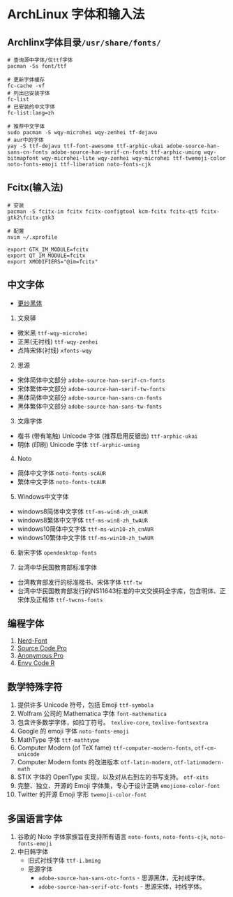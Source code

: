 # ArchLinux 字体和输入法

## Archlinx字体目录`/usr/share/fonts/`
```shell
# 查询源中字体/仅ttf字体
pacman -Ss font/ttf

# 更新字体缓存
fc-cache -vf
# 列出已安装字体
fc-list
# 已安装的中文字体
fc-list:lang=zh

# 推荐中文字体
sudo pacman -S wqy-microhei wqy-zenhei tf-dejavu
# aur中的字体
yay -S ttf-dejavu ttf-font-awesome ttf-arphic-ukai adobe-source-han-sans-cn-fonts adobe-source-han-serif-cn-fonts ttf-arphic-uming wqy-bitmapfont wqy-microhei-lite wqy-zenhei wqy-microhei ttf-twemoji-color noto-fonts-emoji ttf-liberation noto-fonts-cjk
```

## Fcitx(输入法)
```shell
# 安装
pacman -S fcitx-im fcitx fcitx-configtool kcm-fcitx fcitx-qt5 fcitx-gtk2\fcitx-gtk3

# 配置
nvim ~/.xprofile

export GTK_IM_MODULE=fcitx
export QT_IM_MODULE=fcitx
export XMODIFIERS="@im=fcitx"
```

## 中文字体
* [更纱黑体](https://userstyles.org/styles/176879/sarasa-gothic)

1. 文泉驿
- 微米黑
    `ttf-wqy-microhei`
- 正黑(无衬线)
    `ttf-wqy-zenhei`
- 点阵宋体(衬线)
    `xfonts-wqy`

2. 思源
- 宋体简体中文部分
    `adobe-source-han-serif-cn-fonts`
- 宋体繁体中文部分
    `adobe-source-han-serif-tw-fonts`
- 黑体简体中文部分
    `adobe-source-han-sans-cn-fonts`
- 黑体繁体中文部分
    `adobe-source-han-sans-tw-fonts`

3. 文鼎字体
- 楷书 (带有笔触) Unicode 字体 (推荐启用反锯齿)
    `ttf-arphic-ukai`
- 明体 (印刷) Unicode 字体
    `ttf-arphic-uming`

4. Noto
- 简体中文字体
    `noto-fonts-scAUR`
- 繁体中文字体
    `noto-fonts-tcAUR`

5. Windows中文字体

- windows8简体中文字体
    `ttf-ms-win8-zh_cnAUR`
- windows8繁体中文字体
    `ttf-ms-win8-zh_twAUR`
- windows10简体中文字体
    `ttf-ms-win10-zh_cnAUR`
- windows10繁体中文字体
    `ttf-ms-win10-zh_twAUR`

6. 新宋字体
    `opendesktop-fonts`

7. 台湾中华民国教育部标准字体
- 台湾教育部发行的标准楷书、宋体字体
    `ttf-tw`
- 台湾中华民国教育部发行的NS11643标准的中文交换码全字库，包含明体、正宋体及正楷体
    `ttf-twcns-fonts`

## 编程字体
1. [Nerd-Font](https://github.com/ryanoasis/nerd-fonts/releases)
2. [Source Code Pro](https://github.com/adobe-fonts/source-code-pro)
3. [Anonymous Pro](https://www.marksimonson.com/fonts/view/anonymous-pro)
4. [Envy Code R](https://damieng.com/blog/2008/05/26/envy-code-r-preview-7-coding-font-released)

## 数学特殊字符
1. 提供许多 Unicode 符号，包括 Emoji
    `ttf-symbola`
2. Wolfram 公司的 Mathematica 字体
    `font-mathematica`
3. 包含许多数学字体，如拉丁符号。
    `texlive-core`, `texlive-fontsextra`
4. Google 的 emoji 字体
    `noto-fonts-emoji`
5. MathType 字体
    `ttf-mathtype`
6. Computer Modern (of TeX fame)
    `ttf-computer-modern-fonts`, `otf-cm-unicode`
7. Computer Modern fonts 的改进版本
    `otf-latin-modern`, `otf-latinmodern-math`
8. STIX 字体的 OpenType 实现，以及对从右到左的书写支持。
    `otf-xits`
9. 完整、独立、开源的 Emoji 字体集，专心于设计正确
    `emojione-color-font`
10. Twitter 的开源 Emoji 字形
    `twemoji-color-font`

## 多国语言字体
1. 谷歌的 Noto 字体家族旨在支持所有语言
    `noto-fonts`, `noto-fonts-cjk`, `noto-fonts-emoji`
2. 中日韩字体
    * 旧式衬线字体
         `ttf-i.bming`
    * 思源字体
         - `adobe-source-han-sans-otc-fonts` - 思源黑体，无衬线字体。
         - `adobe-source-han-serif-otc-fonts` - 思源宋体，衬线字体。

